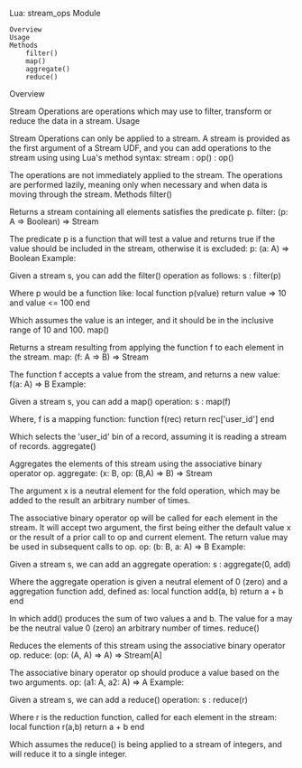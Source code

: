 
 Lua: stream_ops Module

    Overview
    Usage
    Methods
        filter()
        map()
        aggregate()
        reduce()

Overview

Stream Operations are operations which may use to filter, transform or reduce the data in a stream. 
Usage

Stream Operations can only be applied to a stream. A stream is provided as the first argument of a Stream UDF, and you can add operations to the stream using using Lua's method syntax:
stream : op() : op()

The operations are not immediately applied to the stream. The operations are performed lazily, meaning only when necessary and when data is moving through the stream.
Methods
filter()

Returns a stream containing all elements satisfies the predicate p. 
filter: (p: A => Boolean) => Stream

The predicate p is a function that will test a value and returns true if the value should be included in the stream, otherwise it is excluded:
p: (a: A) => Boolean
Example:

Given a stream s, you can add the filter() operation as follows:
s : filter(p)

Where p would be a function like:
local function p(value)
  return value => 10 and value <= 100
end

Which assumes the value is an integer, and it should be in the inclusive range of 10 and 100.
map()

Returns a stream resulting from applying the function f to each element in the stream.
map: (f: A => B) => Stream

The function f accepts a value from the stream, and returns a new value:
f(a: A) => B
Example:

Given a stream s, you can add a map() operation:
s : map(f)

Where, f is a mapping function:
function f(rec)
  return rec['user_id']
end

Which selects the 'user_id' bin of a record, assuming it is reading a stream of records.
aggregate()

Aggregates the elements of this stream using the associative binary operator op.
aggregate: (x: B, op: (B,A) => B) => Stream

The argument x is a neutral element for the fold operation, which may be added to the result an arbitrary number of times.

The associative binary operator op will be called for each element in the stream. It will accept two argument, the first being either the default value x or the result of a prior call to op and current element. The return value may be used in subsequent calls to op. 
op: (b: B, a: A) => B
Example:

Given a stream s, we can add an aggregate operation:
s : aggregate(0, add)

Where the aggregate operation is given a neutral element of 0 (zero) and a aggregation function add, defined as:
local function add(a, b)
  return a + b
end

In which add() produces the sum of two values a and b. The value for a may be the neutral value 0 (zero) an arbitrary number of times.
reduce()

Reduces the elements of this stream using the associative binary operator op.
reduce: (op: (A, A) => A) => Stream[A]

The associative binary operator op should produce a value based on the two arguments. 
op: (a1: A, a2: A) => A
Example:

Given a stream s, we can add a reduce() operation:
s : reduce(r)

Where r is the reduction function, called for each element in the stream:
local function r(a,b)
  return a + b
end

Which assumes the reduce() is being applied to a stream of integers, and will reduce it to a single integer.



